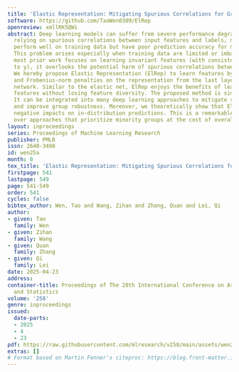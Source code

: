 ```yaml
---
title: 'Elastic Representation: Mitigating Spurious Correlations for Group Robustness'
software: https://github.com/TaoWen0309/ElRep
openreview: xmllRK5QWi
abstract: Deep learning models can suffer from severe performance degradation when
  relying on spurious correlations between input features and labels, making the models
  perform well on training data but have poor prediction accuracy for minority groups.
  This problem arises especially when training data are limited or imbalanced. While
  most prior work focuses on learning invariant features (with consistent correlations
  to y), it overlooks the potential harm of spurious correlations between features.
  We hereby propose Elastic Representation (ElRep) to learn features by imposing Nuclear-
  and Frobenius-norm penalties on the representation from the last layer of a neural
  network. Similar to the elastic net, ElRep enjoys the benefits of learning important
  features without losing feature diversity. The proposed method is simple yet effective.
  It can be integrated into many deep learning approaches to mitigate spurious correlations
  and improve group robustness. Moreover, we theoretically show that ElRep has minimum
  negative impacts on in-distribution predictions. This is a remarkable advantage
  over approaches that prioritize minority groups at the cost of overall performance.
layout: inproceedings
series: Proceedings of Machine Learning Research
publisher: PMLR
issn: 2640-3498
id: wen25a
month: 0
tex_title: 'Elastic Representation: Mitigating Spurious Correlations for Group Robustness'
firstpage: 541
lastpage: 549
page: 541-549
order: 541
cycles: false
bibtex_author: Wen, Tao and Wang, Zihan and Zhang, Quan and Lei, Qi
author:
- given: Tao
  family: Wen
- given: Zihan
  family: Wang
- given: Quan
  family: Zhang
- given: Qi
  family: Lei
date: 2025-04-23
address:
container-title: Proceedings of The 28th International Conference on Artificial Intelligence
  and Statistics
volume: '258'
genre: inproceedings
issued:
  date-parts:
  - 2025
  - 4
  - 23
pdf: https://raw.githubusercontent.com/mlresearch/v258/main/assets/wen25a/wen25a.pdf
extras: []
# Format based on Martin Fenner's citeproc: https://blog.front-matter.io/posts/citeproc-yaml-for-bibliographies/
---
```

